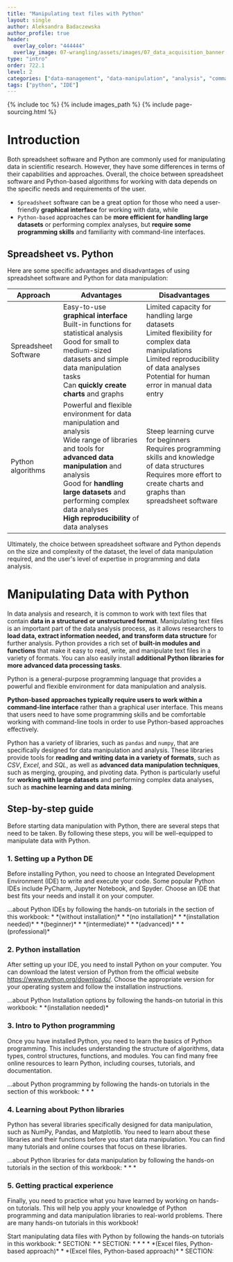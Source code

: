 ```yaml
---
title: "Manipulating text files with Python"
layout: single
author: Aleksandra Badaczewska
author_profile: true
header:
  overlay_color: "444444"
  overlay_image: 07-wrangling/assets/images/07_data_acquisition_banner.png
type: "intro"
order: 722.1
level: 2
categories: ["data-management", "data-manipulation", "analysis", "command-line", "programming", "installation", "library-package-module"]
tags: ["python", "IDE"]
---
```


{% include toc %}
{% include images_path %}
{% include page-sourcing.html %}


# Introduction

Both spreadsheet software and Python are commonly used for manipulating data in scientific research. However, they have some differences in terms of their capabilities and approaches. Overall, the choice between spreadsheet software and Python-based algorithms for working with data depends on the specific needs and requirements of the user.
* `Spreadsheet` software can be a great option for those who need a user-friendly **graphical interface** for working with data, while
* `Python-based` approaches can be **more efficient for handling large datasets** or performing complex analyses, but **require some programming skills** and familiarity with command-line interfaces.

## Spreadsheet vs. Python

Here are some specific advantages and disadvantages of using spreadsheet software and Python for data manipulation:

| Approach | Advantages | Disadvantages |
|----------|------------|---------------|
| Spreadsheet Software | <em class="pros"></em> Easy-to-use **graphical interface** <br><em class="pros"></em> Built-in functions for statistical analysis <br><em class="pros"></em> Good for small to medium-sized datasets and simple data manipulation tasks <br><em class="pros"></em> Can **quickly create charts** and graphs | <em class="cons"></em> Limited capacity for handling large datasets <br><em class="cons"></em> Limited flexibility for complex data manipulations <br><em class="cons"></em> Limited reproducibility of data analyses <br><em class="cons"></em> Potential for human error in manual data entry |
| Python algorithms | <em class="pros"></em> Powerful and flexible environment for data manipulation and analysis <br><em class="pros"></em> Wide range of libraries and tools for **advanced data manipulation** and analysis <br><em class="pros"></em> Good for **handling large datasets** and performing complex data analyses <br><em class="pros"></em> **High reproducibility** of data analyses | <em class="cons"></em> Steep learning curve for beginners <br><em class="cons"></em> Requires programming skills and knowledge of data structures <br><em class="cons"></em> Requires more effort to create charts and graphs than spreadsheet software |

<div class="protip" markdown="1">
Ultimately, the choice between spreadsheet software and Python depends on the size and complexity of the dataset, the level of data manipulation required, and the user's level of expertise in programming and data analysis.
</div>

# Manipulating Data with Python

In data analysis and research, it is common to work with text files that contain **data in a structured or unstructured format**. Manipulating text files is an important part of the data analysis process, as it allows researchers to **load data, extract information needed, and transform data structure** for further analysis. Python provides a rich set of **built-in modules and functions** that make it easy to read, write, and manipulate text files in a variety of formats. You can also easily install **additional Python libraries for more advanced data processing tasks**.

<div class="note" markdown="1">
Python is a general-purpose programming language that provides a powerful and flexible environment for data manipulation and analysis.
</div>

**Python-based approaches typically require users to work within a command-line interface** rather than a graphical user interface. This means that users need to have some programming skills and be comfortable working with command-line tools in order to use Python-based approaches effectively.

Python has a variety of libraries, such as `pandas` and `numpy`, that are specifically designed for data manipulation and analysis. These libraries provide tools for **reading and writing data in a variety of formats**, such as *CSV*, *Excel*, and *SQL*, as well as **advanced data manipulation techniques**, such as merging, grouping, and pivoting data. Python is particularly useful for **working with large datasets** and performing complex data analyses, such as **machine learning and data mining**.

## Step-by-step guide

<div class="required" markdown="1">
Before starting data manipulation with Python, there are several steps that need to be taken. By following these steps, you will be well-equipped to manipulate data with Python.
</div>

### 1. Setting up a Python DE

Before installing Python, you need to choose an Integrated Development Environment (IDE) to write and execute your code. Some popular Python IDEs include PyCharm, Jupyter Notebook, and Spyder. Choose an IDE that best fits your needs and install it on your computer.
<div class="more" markdown="1">
...about Python IDEs by following the hands-on tutorials in the <a class="t-links" href="420"></a> section of this workbook:
* <a class="t-links" href="421"></a> *(without installation)*
* <a class="t-links" href="422"></a> *(no installation)*
* <a class="t-links" href="423"></a> *(installation needed)*
  * <a class="t-links" href="424"></a> *(beginner)*
  * <a class="t-links" href="425"></a> *(intermediate)*
  * <a class="t-links" href="426"></a> *(advanced)*
  * <a class="t-links" href="427"></a> *(professional)*
</div>

### 2. Python installation

After setting up your IDE, you need to install Python on your computer. You can download the latest version of Python from the official website <a href="https://www.python.org/downloads/" target="_blank">https://www.python.org/downloads/</a>. Choose the appropriate version for your operating system and follow the installation instructions.
<div class="more" markdown="1">
...about Python Installation options by following the hands-on tutorial in this workbook:
* <a class="t-links" href="423"></a> *(installation needed)*
</div>

### 3. Intro to Python programming

Once you have installed Python, you need to learn the basics of Python programming. This includes understanding the structure of algorithms, data types, control structures, functions, and modules. You can find many free online resources to learn Python, including courses, tutorials, and documentation. <br>
<div class="more" markdown="1">
...about Python programming by following the hands-on tutorials in the <a class="t-links" href="531"></a> section of this workbook:
* <a class="t-links" href="533"></a>
* <a class="t-links" href="534"></a>
* <a class="t-links" href="535"></a>
</div>

### 4. Learning about Python libraries

Python has several libraries specifically designed for data manipulation, such as NumPy, Pandas, and Matplotlib. You need to learn about these libraries and their functions before you start data manipulation. You can find many tutorials and online courses that focus on these libraries. <br>
<div class="more" markdown="1">
...about Python libraries for data manipulation by following the hands-on tutorials in the <a class="t-links" href="531"></a> section of this workbook:
* <a class="t-links" href="536"></a>
* <a class="t-links" href="537"></a>
* <a class="t-links" href="538"></a>
</div>

### 5. Getting practical experience

Finally, you need to practice what you have learned by working on hands-on tutorials. This will help you apply your knowledge of Python programming and data manipulation libraries to real-world problems. There are many hands-on tutorials in this workbook! <br>
<div class="more" markdown="1">
Start manipulating data files with Python by following the hands-on tutorials in this workbook:
* SECTION: <a class="t-links" href="722.1"></a>
  * <a class="t-links" href="722.2"></a>
* SECTION: <a class="t-links" href="731"></a>
  * <a class="t-links" href="732"></a>
  * <a class="t-links" href="733"></a>
  * <a class="t-links" href="734"></a>
  * <a class="t-links" href="721.2" section="#b-python-based-automation"></a> *(Excel files, Python-based approach)*
  * <a class="t-links" href="721.3" section="#b-python-based-automation"></a> *(Excel files, Python-based approach)*
* SECTION: <a class="t-links" href="822.01"></a>
</div>
